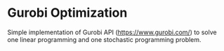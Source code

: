 # Gurobi Optimization
Simple implementation of Gurobi API (https://www.gurobi.com/) to solve one linear programming and one stochastic programming problem.
